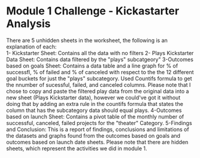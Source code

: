 # Module 1 Challenge -  Kickastarter Analysis
There are 5 unhidden sheets in the worksheet, the following is an explanation of each:  
1- Kickstarter Sheet: Contains all the data with no filters
2- Plays Kickstarter Data Sheet: Contains data filtered by the "plays" subcatgeory" 
3-Outcomes based on goals Sheet: Contains a data table and a line graph for % of successfl, % of failed and % of canceled with respect to the the 12 different goal buckets for just the "plays" subcategory. Used Countifs formula to get the nnumber of sucessful, failed, and canceled columns.  Please note that I chose to copy and paste the filtered play data from the original data into a new sheet (Plays Kickstarter data), however we could've got it without doing that by adding an extra rule in the countifs formula that states the column that has the subcategory data should equal plays.
4-Outcomes based on launch Sheet: Contains a pivot table of the monthly number of successful, canceled, failed projects for the "theater" Category.
5-Findings and Conclusion: This is a report of findings, conclusions and limitations of the datasets and graphs found from the outcomes based on goals and outcomes based on launch date sheets.
Please note that there are hidden sheets, which represent the activities we did in module 1.

